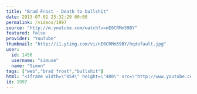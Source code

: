 ```yaml
---
title: "Brad Frost - Death to bullshit"
date: 2013-07-02 23:32:29 00:00
permalink: /videos/1997
source: "http://m.youtube.com/watch?v=nE0CRMm59BY"
featured: false
provider: "YouTube"
thumbnail: "http://i1.ytimg.com/vi/nE0CRMm59BY/hqdefault.jpg"
user:
  id: 1456
  username: "simuse"
  name: "Simon"
tags: ["web","brad frost","bullshit"]
html: "<iframe width=\"854\" height=\"480\" src=\"http://www.youtube.com/embed/nE0CRMm59BY?wmode=transparent&feature=oembed\" frameborder=\"0\" allowfullscreen></iframe>"
id: 1997
---
```



